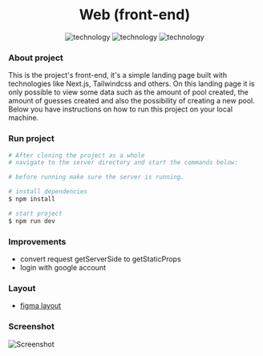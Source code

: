 <div align="center" style="margin-bottom: 20px;">
  <h1>Web (front-end)</h1>
  <p align="center">
    <img alt="technology" src="https://img.shields.io/badge/next.js-000000?style=for-the-badge&logo=nextdotjs&logoColor=white">
    <img alt="technology" src="https://img.shields.io/badge/TypeScript-007ACC?style=for-the-badge&logo=typescript&logoColor=white">
    <img alt="technology" src="https://img.shields.io/badge/Tailwind_CSS-38B2AC?style=for-the-badge&logo=tailwind-css&logoColor=white">
  </p>
</div>

### About project
This is the project's front-end, it's a simple landing page built with technologies like Next.js, Tailwindcss and others. On this landing page it is only possible to view some data such as the amount of pool created, the amount of guesses created and also the possibility of creating a new pool. Below you have instructions on how to run this project on your local machine.

### Run project
```bash
# After cloning the project as a whole
# navigate to the server directory and start the commands below:

# before running make sure the server is running.

# install dependencies
$ npm install

# start project
$ npm run dev
```

### Improvements
- convert request getServerSide to getStaticProps
- login with google account

### Layout
- [figma layout](https://www.figma.com/file/OeTGcYAkTkHKa5XqvhWRIS/WorldCup-Bets?node-id=0%3A1)

### Screenshot
![Screenshot](https://camo.githubusercontent.com/7e1c79421abc2a2d045584beccac40c0ce02b8f8e8ae0be8896afdb059c2cb1f/68747470733a2f2f692e6962622e636f2f4c70574d6836442f62616e6e65722d776f726c646375702d626574732e706e67)
